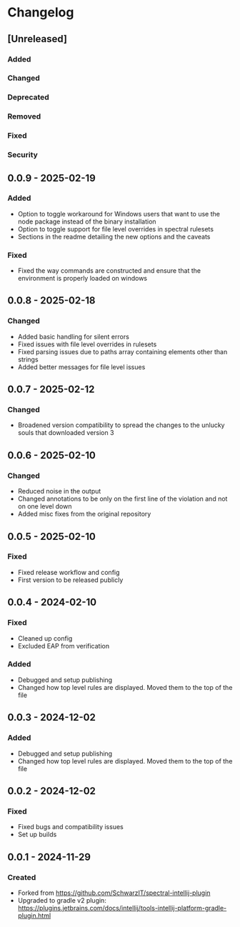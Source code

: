 <!-- @formatter:off -->
<!-- Keep a Changelog guide -> https://keepachangelog.com -->

# Changelog

## [Unreleased]

### Added

### Changed

### Deprecated

### Removed

### Fixed

### Security

## 0.0.9 - 2025-02-19

### Added

- Option to toggle workaround for Windows users that want to use the node package instead of the binary installation
- Option to toggle support for file level overrides in spectral rulesets
- Sections in the readme detailing the new options and the caveats

### Fixed

- Fixed the way commands are constructed and ensure that the environment is properly loaded on windows

## 0.0.8 - 2025-02-18

### Changed

- Added basic handling for silent errors
- Fixed issues with file level overrides in rulesets
- Fixed parsing issues due to paths array containing elements other than strings
- Added better messages for file level issues

## 0.0.7 - 2025-02-12

### Changed

- Broadened version compatibility to spread the changes to the unlucky souls that downloaded version 3

## 0.0.6 - 2025-02-10

### Changed

- Reduced noise in the output
- Changed annotations to be only on the first line of the violation and not on one level down
- Added misc fixes from the original repository

## 0.0.5 - 2025-02-10

### Fixed

- Fixed release workflow and config
- First version to be released publicly

## 0.0.4 - 2024-02-10

### Fixed

- Cleaned up config
- Excluded EAP from verification

### Added

- Debugged and setup publishing
- Changed how top level rules are displayed. Moved them to the top of the file

## 0.0.3 - 2024-12-02

### Added

- Debugged and setup publishing
- Changed how top level rules are displayed. Moved them to the top of the file

## 0.0.2 - 2024-12-02

### Fixed

- Fixed bugs and compatibility issues
- Set up builds

## 0.0.1 - 2024-11-29

### Created

- Forked from https://github.com/SchwarzIT/spectral-intellij-plugin
- Upgraded to gradle v2 plugin: https://plugins.jetbrains.com/docs/intellij/tools-intellij-platform-gradle-plugin.html
